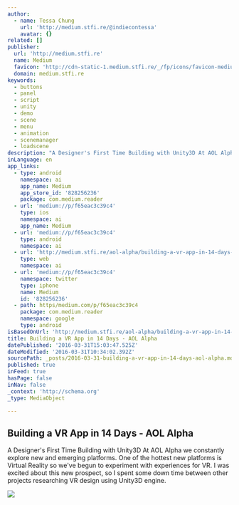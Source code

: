 ```yaml
---
author:
  - name: Tessa Chung
    url: 'http://medium.stfi.re/@indiecontessa'
    avatar: {}
related: []
publisher:
  url: 'http://medium.stfi.re'
  name: Medium
  favicon: 'http://cdn-static-1.medium.stfi.re/_/fp/icons/favicon-medium.TAS6uQ-Y7kcKgi0xjcYHXw.ico'
  domain: medium.stfi.re
keywords:
  - buttons
  - panel
  - script
  - unity
  - demo
  - scene
  - menu
  - animation
  - scenemanager
  - loadscene
description: "A Designer's First Time Building with Unity3D At AOL Alpha we constantly explore new and emerging platforms. One of the hottest new platforms is Virtual Reality so we've begun to experiment with experiences for VR. I was excited about this new prospect, so I spent some down time between other projects researching VR design using Unity3D engine."
inLanguage: en
app_links:
  - type: android
    namespace: ai
    app_name: Medium
    app_store_id: '828256236'
    package: com.medium.reader
  - url: 'medium://p/f65eac3c39c4'
    type: ios
    namespace: ai
    app_name: Medium
  - url: 'medium://p/f65eac3c39c4'
    type: android
    namespace: ai
  - url: 'http://medium.stfi.re/aol-alpha/building-a-vr-app-in-14-days-f65eac3c39c4'
    type: web
    namespace: ai
  - url: 'medium://p/f65eac3c39c4'
    namespace: twitter
    type: iphone
    name: Medium
    id: '828256236'
  - path: https/medium.com/p/f65eac3c39c4
    package: com.medium.reader
    namespace: google
    type: android
isBasedOnUrl: 'http://medium.stfi.re/aol-alpha/building-a-vr-app-in-14-days-f65eac3c39c4?sf=wrlzep#.tgjgapf3q'
title: Building a VR App in 14 Days - AOL Alpha
datePublished: '2016-03-31T15:03:47.525Z'
dateModified: '2016-03-31T10:34:02.392Z'
sourcePath: _posts/2016-03-31-building-a-vr-app-in-14-days-aol-alpha.md
published: true
inFeed: true
hasPage: false
inNav: false
_context: 'http://schema.org'
_type: MediaObject

---
```

<article style=""><h1>Building a VR App in 14 Days - AOL Alpha</h1><p>A Designer's First Time Building with Unity3D At AOL Alpha we constantly explore new and emerging platforms. One of the hottest new platforms is Virtual Reality so we've begun to experiment with experiences for VR. I was excited about this new prospect, so I spent some down time between other projects researching VR design using Unity3D engine.</p><img src="http://cdn-images-1.medium.stfi.re/max/2000/1*bOiGX438XTGEb9RjIqv9ig.png" /></article>